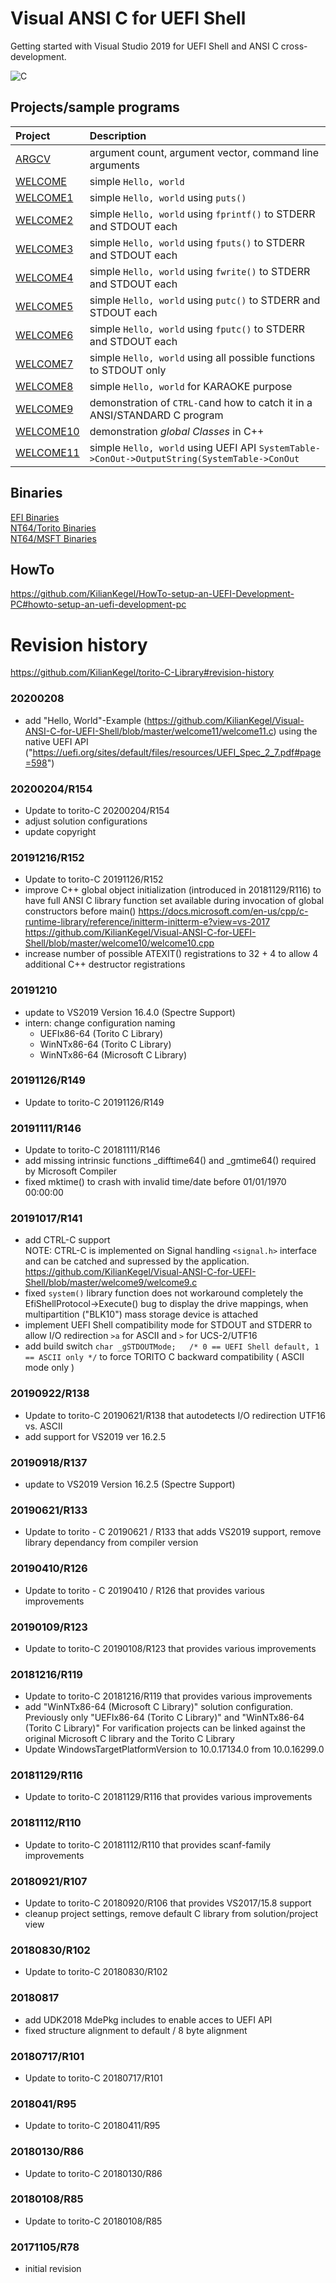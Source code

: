 # Visual ANSI C for UEFI Shell
Getting started with Visual Studio 2019 for UEFI Shell and ANSI C cross-development.

![C](CfgMgr.png)
## Projects/sample programs
| Project   |      Description      |
|:----------|:-------------|
|[ARGCV](argcv/argcv.c)   |argument count, argument vector, command line arguments|
|[WELCOME](welcome/welcome.c)   |simple `Hello, world`|
|[WELCOME1](welcome1/welcome1.c)   |simple `Hello, world` using `puts()`|
|[WELCOME2](welcome2/welcome2.c)   |simple `Hello, world` using `fprintf()` to STDERR and STDOUT each|
|[WELCOME3](welcome3/welcome3.c)   |simple `Hello, world` using `fputs()` to STDERR and STDOUT each|
|[WELCOME4](welcome4/welcome4.c)   |simple `Hello, world` using `fwrite()` to STDERR and STDOUT each|
|[WELCOME5](welcome5/welcome5.c)   |simple `Hello, world` using `putc()` to STDERR and STDOUT each|
|[WELCOME6](welcome6/welcome6.c)   |simple `Hello, world` using `fputc()` to STDERR and STDOUT each|
|[WELCOME7](welcome7/welcome7.c)   |simple `Hello, world` using all possible functions to STDOUT only|
|[WELCOME8](welcome8/welcome8.c)   |simple `Hello, world` for KARAOKE purpose|
|[WELCOME9](welcome9/welcome9.c)   |demonstration of `CTRL-C`and how to catch it in a ANSI/STANDARD C program|
|[WELCOME10](welcome10/welcome10.cpp) |demonstration *global Classes* in C++|
|[WELCOME11](welcome11/welcome11.c) |simple `Hello, world` using UEFI API `SystemTable->ConOut->OutputString(SystemTable->ConOut`|

## Binaries
[EFI Binaries](https://github.com/KilianKegel/Visual-ANSI-C-for-UEFI-Shell/tree/master/x64/UEFIx86-64%20(Torito%20C%20Library))<br>
[NT64/Torito Binaries](https://github.com/KilianKegel/Visual-ANSI-C-for-UEFI-Shell/tree/master/x64/WinNTx86-64%20(Torito%20C%20Library))<br>
[NT64/MSFT Binaries](https://github.com/KilianKegel/Visual-ANSI-C-for-UEFI-Shell/tree/master/x64/WinNTx86-64%20(Microsoft%20C%20Library))<br>

## HowTo
https://github.com/KilianKegel/HowTo-setup-an-UEFI-Development-PC#howto-setup-an-uefi-development-pc

# Revision history
https://github.com/KilianKegel/torito-C-Library#revision-history
### 20200208
* add "Hello, World"-Example (https://github.com/KilianKegel/Visual-ANSI-C-for-UEFI-Shell/blob/master/welcome11/welcome11.c) 
  using the native UEFI API ("https://uefi.org/sites/default/files/resources/UEFI_Spec_2_7.pdf#page=598")
### 20200204/R154
* Update to torito-C 20200204/R154
* adjust solution configurations
* update copyright
### 20191216/R152
* Update to torito-C 20191126/R152
* improve C++ global object initialization (introduced in 20181129/R116) to have full
  ANSI C library function set available during invocation of global constructors before main()
  https://docs.microsoft.com/en-us/cpp/c-runtime-library/reference/initterm-initterm-e?view=vs-2017<br>
  https://github.com/KilianKegel/Visual-ANSI-C-for-UEFI-Shell/blob/master/welcome10/welcome10.cpp
* increase number of possible ATEXIT() registrations to 32 + 4 to allow 4 additional C++ destructor registrations
### 20191210
* update to VS2019 Version 16.4.0 (Spectre Support)
* intern: change configuration naming
    * UEFIx86-64 (Torito C Library)
    * WinNTx86-64 (Torito C Library)
    * WinNTx86-64 (Microsoft C Library)
### 20191126/R149
* Update to torito-C 20191126/R149
### 20191111/R146
* Update to torito-C 20181111/R146
* add missing intrinsic functions _difftime64() and _gmtime64() required by Microsoft Compiler
* fixed mktime() to crash with invalid time/date before 01/01/1970 00:00:00
### 20191017/R141
* add CTRL-C support<br>
  NOTE: CTRL-C is implemented on Signal handling `<signal.h>` interface and can be catched and supressed
        by the application. https://github.com/KilianKegel/Visual-ANSI-C-for-UEFI-Shell/blob/master/welcome9/welcome9.c
* fixed `system()` library function does not workaround completely the EfiShellProtocol->Execute() bug
  to display the drive mappings, when multipartition ("BLK10") mass storage device is attached
* implement UEFI Shell compatibility mode for STDOUT and STDERR to allow I/O redirection `>a` for ASCII and `>` for UCS-2/UTF16
* add build switch `char _gSTDOUTMode;   /* 0 == UEFI Shell default, 1 == ASCII only */` to force TORITO C backward compatibility ( ASCII mode only )
### 20190922/R138
* Update to torito-C 20190621/R138 that autodetects I/O redirection UTF16 vs. ASCII
* add support for VS2019 ver 16.2.5
### 20190918/R137
* update to VS2019 Version 16.2.5 (Spectre Support)
### 20190621/R133
* Update to torito - C 20190621 / R133 that adds VS2019 support, remove library dependancy from compiler version
### 20190410/R126
* Update to torito - C 20190410 / R126 that provides various improvements
### 20190109/R123
* Update to torito-C 20190108/R123 that provides various improvements
### 20181216/R119
* Update to torito-C 20181216/R119 that provides various improvements
* add "WinNTx86-64 (Microsoft C Library)" solution configuration. 
  Previously only "UEFIx86-64 (Torito C Library)" and "WinNTx86-64 (Torito C Library)"
  For varification projects can be linked against the original Microsoft C library and the Torito C Library
* Update WindowsTargetPlatformVersion to  10.0.17134.0 from 10.0.16299.0
### 20181129/R116
* Update to torito-C 20181129/R116 that provides various improvements
### 20181112/R110
* Update to torito-C 20181112/R110 that provides scanf-family improvements
### 20180921/R107
* Update to torito-C 20180920/R106 that provides VS2017/15.8 support
* cleanup project settings, remove default C library from solution/project view
### 20180830/R102
* Update to torito-C 20180830/R102
### 20180817
* add UDK2018 MdePkg includes to enable acces to UEFI API
* fixed structure alignment to default / 8 byte alignment
### 20180717/R101
* Update to torito-C 20180717/R101
### 2018041/R95
* Update to torito-C 20180411/R95
### 20180130/R86
* Update to torito-C 20180130/R86
### 20180108/R85
* Update to torito-C 20180108/R85
### 20171105/R78
* initial revision

